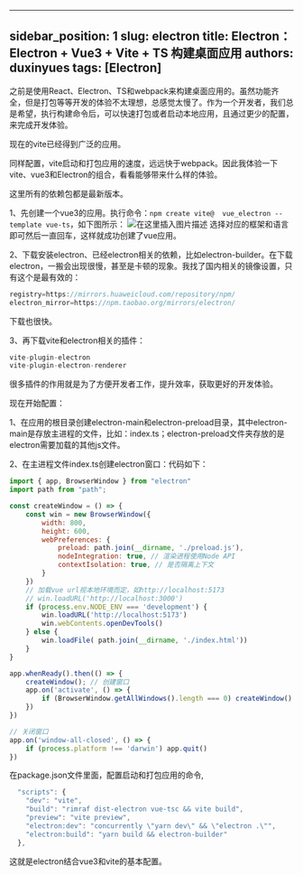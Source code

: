 <!--
 * @Author: duxinyues yongyuan253015@gmail.com
 * @Date: 2023-08-09 00:33:41
 * @LastEditors: duxinyues yongyuan253015@gmail.com
 * @LastEditTime: 2023-08-09 00:34:34
 * @FilePath: /blog/docs/electron/electron20230808.md
 * @Description: 
 * Copyright (c) 2023 by ${duxinyues} email: ${yongyuan253015@gmail.com}, All Rights Reserved.
-->
---
sidebar_position: 1
slug: electron
title: Electron：Electron + Vue3 + Vite + TS 构建桌面应用
authors: duxinyues
tags: [Electron]
---

之前是使用React、Electron、TS和webpack来构建桌面应用的。虽然功能齐全，但是打包等等开发的体验不太理想，总感觉太慢了。作为一个开发者，我们总是希望，执行构建命令后，可以快速打包或者启动本地应用，且通过更少的配置，来完成开发体验。

现在的vite已经得到广泛的应用。

同样配置，vite启动和打包应用的速度，远远快于webpack。因此我体验一下vite、vue3和Electron的组合，看看能够带来什么样的体验。

这里所有的依赖包都是最新版本。

1、先创建一个vue3的应用。执行命令：`npm create vite@  vue_electron --template vue-ts`，如下图所示：
![在这里插入图片描述](https://img-blog.csdnimg.cn/822e9b6daa1547998ec2042881eaba5f.png)
选择对应的框架和语言即可然后一直回车，这样就成功创建了vue应用。

2、下载安装electron、已经electron相关的依赖，比如electron-builder。在下载electron，一搬会出现很慢，甚至是卡顿的现象。我找了国内相关的镜像设置，只有这个是最有效的：

```javascript
registry=https://mirrors.huaweicloud.com/repository/npm/
electron_mirror=https://npm.taobao.org/mirrors/electron/
```

下载也很快。

3、再下载vite和electron相关的插件：

```javascript
vite-plugin-electron
vite-plugin-electron-renderer
```

很多插件的作用就是为了方便开发者工作，提升效率，获取更好的开发体验。

现在开始配置：

1、在应用的根目录创建electron-main和electron-preload目录，其中electron-main是存放主进程的文件，比如：index.ts；electron-preload文件夹存放的是electron需要加载的其他js文件。

2、在主进程文件index.ts创建electron窗口：代码如下：

```javascript
import { app, BrowserWindow } from "electron"
import path from "path";

const createWindow = () => {
	const win = new BrowserWindow({
		width: 800,
		height: 600,
		webPreferences: {
			preload: path.join(__dirname, './preload.js'),
			nodeIntegration: true, // 渲染进程使用Node API
			contextIsolation: true, // 是否隔离上下文
		}
	})
	// 加载vue url视本地环境而定，如http://localhost:5173
	// win.loadURL('http://localhost:3000')
	if (process.env.NODE_ENV === 'development') {
		win.loadURL('http://localhost:5173')
		win.webContents.openDevTools()
	} else {
		win.loadFile( path.join(__dirname, './index.html'))
	}
}

app.whenReady().then(() => {
	createWindow(); // 创建窗口
	app.on('activate', () => {
		if (BrowserWindow.getAllWindows().length === 0) createWindow()
	})
})

// 关闭窗口
app.on('window-all-closed', () => {
	if (process.platform !== 'darwin') app.quit()
})
```
在package.json文件里面，配置启动和打包应用的命令,

```javascript
  "scripts": {
    "dev": "vite",
    "build": "rimraf dist-electron vue-tsc && vite build",
    "preview": "vite preview",
    "electron:dev": "concurrently \"yarn dev\" && \"electron .\"",
    "electron:build": "yarn build && electron-builder"
  },
```

这就是electron结合vue3和vite的基本配置。